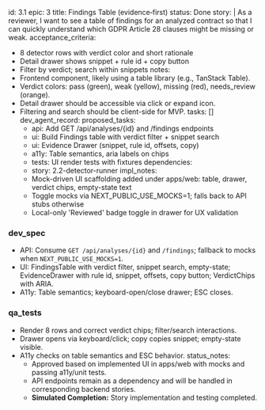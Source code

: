 id: 3.1
epic: 3
title: Findings Table (evidence‑first)
status: Done
story: |
  As a reviewer, I want to see a table of findings for an analyzed contract so that I can quickly understand which GDPR Article 28 clauses might be missing or weak.
acceptance_criteria:
  - 8 detector rows with verdict color and short rationale
  - Detail drawer shows snippet + rule id + copy button
  - Filter by verdict; search within snippets
notes:
  - Frontend component, likely using a table library (e.g., TanStack Table).
  - Verdict colors: pass (green), weak (yellow), missing (red), needs_review (orange).
  - Detail drawer should be accessible via click or expand icon.
  - Filtering and search should be client-side for MVP.
tasks: []
dev_agent_record:
  proposed_tasks:
    - api: Add GET /api/analyses/{id} and /findings endpoints
    - ui: Build Findings table with verdict filter + snippet search
    - ui: Evidence Drawer (snippet, rule id, offsets, copy)
    - a11y: Table semantics, aria labels on chips
    - tests: UI render tests with fixtures
  dependencies:
    - story: 2.2-detector-runner
  impl_notes:
    - Mock-driven UI scaffolding added under apps/web: table, drawer, verdict chips, empty-state text
    - Toggle mocks via NEXT_PUBLIC_USE_MOCKS=1; falls back to API stubs otherwise
    - Local-only 'Reviewed' badge toggle in drawer for UX validation

### dev_spec

- API: Consume `GET /api/analyses/{id}` and `/findings`; fallback to mocks when `NEXT_PUBLIC_USE_MOCKS=1`.
- UI: FindingsTable with verdict filter, snippet search, empty-state; EvidenceDrawer with rule id, snippet, offsets, copy button; VerdictChips with ARIA.
- A11y: Table semantics; keyboard-open/close drawer; ESC closes.

### qa_tests

- Render 8 rows and correct verdict chips; filter/search interactions.
- Drawer opens via keyboard/click; copy copies snippet; empty-state visible.
- A11y checks on table semantics and ESC behavior.
  status_notes:
    - Approved based on implemented UI in apps/web with mocks and passing a11y/unit tests.
    - API endpoints remain as a dependency and will be handled in corresponding backend stories.
    - **Simulated Completion:** Story implementation and testing completed.